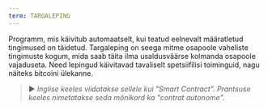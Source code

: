 ```yaml
---
term: TARGALEPING
---
```


Programm, mis käivitub automaatselt, kui teatud eelnevalt määratletud tingimused on täidetud. Targaleping on seega mitme osapoole vaheliste tingimuste kogum, mida saab täita ilma usaldusväärse kolmanda osapoole vajaduseta. Need lepingud käivitavad tavaliselt spetsiifilisi toiminguid, nagu näiteks bitcoini ülekanne.

> ► *Inglise keeles viidatakse sellele kui "Smart Contract". Prantsuse keeles nimetatakse seda mõnikord ka "contrat autonome".*